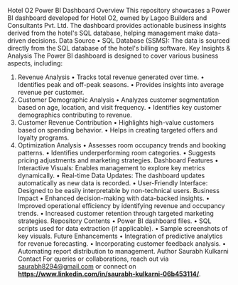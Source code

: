 Hotel O2 Power BI Dashboard
Overview
This repository showcases a Power BI dashboard developed for Hotel O2, owned by Lagoo Builders and Consultants Pvt. Ltd. The dashboard provides actionable business insights derived from the hotel's SQL database, helping management make data-driven decisions.
Data Source
•	SQL Database (SSMS): The data is sourced directly from the SQL database of the hotel's billing software.
Key Insights & Analysis
The Power BI dashboard is designed to cover various business aspects, including:
1. Revenue Analysis
•	Tracks total revenue generated over time.
•	Identifies peak and off-peak seasons.
•	Provides insights into average revenue per customer.
2. Customer Demographic Analysis
•	Analyzes customer segmentation based on age, location, and visit frequency.
•	Identifies key customer demographics contributing to revenue.
3. Customer Revenue Contribution
•	Highlights high-value customers based on spending behavior.
•	Helps in creating targeted offers and loyalty programs.
4. Optimization Analysis
•	Assesses room occupancy trends and booking patterns.
•	Identifies underperforming room categories.
•	Suggests pricing adjustments and marketing strategies.
Dashboard Features
•	Interactive Visuals: Enables management to explore key metrics dynamically.
•	Real-time Data Updates: The dashboard updates automatically as new data is recorded.
•	User-Friendly Interface: Designed to be easily interpretable by non-technical users.
Business Impact
•	Enhanced decision-making with data-backed insights.
•	Improved operational efficiency by identifying revenue and occupancy trends.
•	Increased customer retention through targeted marketing strategies.
Repository Contents
•	Power BI dashboard files.
•	SQL scripts used for data extraction (if applicable).
•	Sample screenshots of key visuals.
Future Enhancements
•	Integration of predictive analytics for revenue forecasting.
•	Incorporating customer feedback analysis.
•	Automating report distribution to management.
Author
Saurabh Kulkarni
Contact
For queries or collaborations, reach out via saurabh8294@gmail.com or connect on **https://www.linkedin.com/in/saurabh-kulkarni-06b453114/**.
